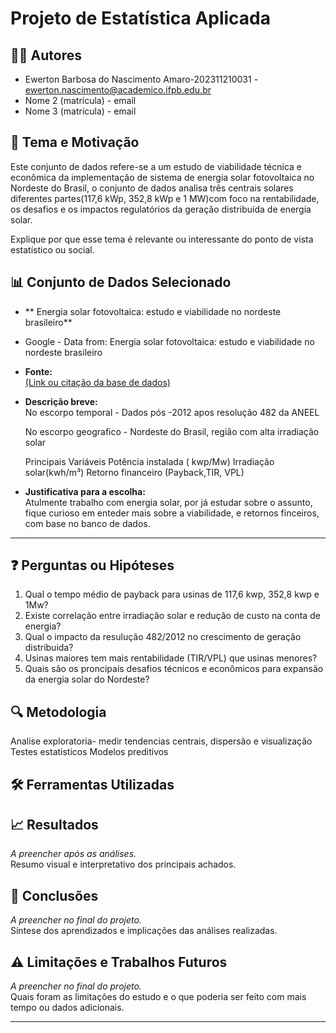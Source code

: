 # Projeto de Estatística Aplicada

## 🧑‍💻 Autores  
- Ewerton Barbosa do Nascimento Amaro-202311210031 - ewerton.nascimento@academico.ifpb.edu.br  
- Nome 2 (matrícula) - email  
- Nome 3 (matrícula) - email  

## 🎯 Tema e Motivação  
Este conjunto de dados refere-se a um estudo de viabilidade técnica e econômica da implementação de sistema de energia solar fotovoltaica no Nordeste do Brasil, o conjunto de dados analisa três centrais solares diferentes partes(117,6 kWp, 352,8 kWp e 1 MW)com foco na rentabilidade, os desafios e os impactos regulatórios da geração distribuída de energia solar.

Explique por que esse tema é relevante ou interessante do ponto de vista estatístico ou social.

## 📊 Conjunto de Dados Selecionado  
- ** Energia solar fotovoltaica: estudo e viabilidade no nordeste brasileiro**
- Google - Data from: Energia solar fotovoltaica: estudo e viabilidade no nordeste brasileiro
  

- **Fonte:**  
 [ (Link ou citação da base de dados)](https://datasetsearch.research.google.com/search?src=0&query=energia%20solar&docid=L2cvMTFsajU5cW40Zw%3D%3D)

- **Descrição breve:**  
  No escorpo temporal - Dados pós -2012 apos resolução 482 da ANEEL
  
  No escorpo geografico - Nordeste do Brasil, região com alta irradiação solar
  
  Principais Variáveis
    Potência instalada ( kwp/Mw)
    Irradiação solar(kwh/m³)
    Retorno financeiro (Payback,TIR, VPL)

- **Justificativa para a escolha:**  
  Atulmente trabalho com energia solar, por já estudar sobre o assunto, fique curioso em enteder mais sobre a viabilidade, e retornos finceiros, com base no banco de dados.

---

## ❓ Perguntas ou Hipóteses  
1. Qual o tempo médio de payback para usinas de 117,6 kwp, 352,8 kwp e 1Mw?
2. Existe correlação entre irradiação solar e redução de custo na conta de energia?
3. Qual o impacto da resulução 482/2012 no crescimento de geração distribuida?
4. Usinas maiores tem mais rentabilidade (TIR/VPL) que usinas menores?
5. Quais são os proncipais desafios técnicos e econômicos para expansão da energia solar do Nordeste?
## 🔍 Metodologia  
Analise exploratoria- medir tendencias centrais, dispersão e visualização
Testes estatisticos 
Modelos preditivos 

## 🛠️ Ferramentas Utilizadas  


## 📈 Resultados  
*A preencher após as análises.*  
Resumo visual e interpretativo dos principais achados.

## 📌 Conclusões  
*A preencher no final do projeto.*  
Síntese dos aprendizados e implicações das análises realizadas.

## ⚠️ Limitações e Trabalhos Futuros  
*A preencher no final do projeto.*  
Quais foram as limitações do estudo e o que poderia ser feito com mais tempo ou dados adicionais.

---


